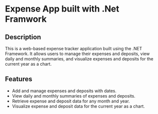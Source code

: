 # Expense App built with .Net Framwork

## Description
This is a web-based expense tracker application built using the .NET Framework. It allows users to manage their expenses and deposits, view daily and monthly summaries, and visualize expenses and deposits for the current year as a chart.

## Features
- Add and manage expenses and deposits with dates.
- View daily and monthly summaries of expenses and deposits.
- Retrieve expense and deposit data for any month and year.
- Visualize expense and deposit data for the current year as a chart.
